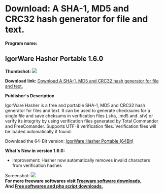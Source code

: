 # Download: A SHA-1, MD5 and CRC32 hash generator for file and text.

**Program name:**

## IgorWare Hasher Portable 1.6.0

  
**Thumbshot:** ![](http://www.freewarefiles.com/screenshot/igrwrhshr_md.jpg)   
  
**Download link:** [Download A SHA-1, MD5 and CRC32 hash generator for file and text.](http://freesoftwares.boysofts.com/IgorWare-Hasher-Portable_program_60023.html)  
  


**Publisher's Description**  
  


IgorWare Hasher is a free and portable SHA-1, MD5 and CRC32 hash generator for files and text. It can be used to generate checksums for a single file and save cheksums in verification files (.sha, .md5 and .sfv) or verify its integrity by using verification files generated by Total Commander and FreeComander. Supports UTF-8 verification files. Verification files will be loaded automatically if found. 

Download the 64-Bit version: [IgorWare Hasher Portable (64Bit)](http://download.igorware.com/igorware-hasher-x64.rar)

**What's New in version 1.6.0:**

  * improvement: Hasher now automatically removes invalid characters from verification hashes 

  
  
Screenshot: ![](http://www.freewarefiles.com/screenshot/igrwrhshr.jpg)   
**For more freeware softwares visit [Freeware software downloads.](http://freesoftwares.boysofts.com/)**   
**And [Free softwares and php script downloads.](http://www.boysofts.com/)**
